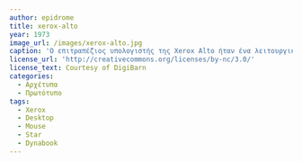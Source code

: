 ```yaml
---
author: epidrome
title: xerox-alto
year: 1973
image_url: /images/xerox-alto.jpg
caption: 'Ο επιτραπέζιος υπολογιστής της Xerox Alto ήταν ένα λειτουργικό πρωτότυπο πάνω στην ιδέα του Dynabook που βελτιωνόταν συνεχώς από τους ερευνητές του PARC και οδήγησε τελικά την κατασκευή του πρώτου σύγχρονου υπολογιστή με γραφική επιφάνεια εργασίας, του Xerox Star'
license_url: 'http://creativecommons.org/licenses/by-nc/3.0/'
license_text: Courtesy of DigiBarn
categories:
  - Αρχέτυπα 
  - Πρωτότυπο
tags:
  - Xerox
  - Desktop
  - Mouse
  - Star
  - Dynabook
---
```

